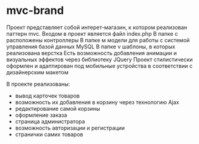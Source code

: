 # mvc-brand

Проект представляет собой интерет-магазин, к котором реализован паттерн mvc.
Входом в проект является файл index.php
В папке с расположены контроллеры
В папке м модели для работы с системой управления базой данных MySQL
В папке v шаблоны, в которых реализована верстка
Есть возможность добавления анимации и визуальных эффектов через библиотеку JQuery
Проект стилистически оформлен и адаптирован под мобильные устройства в соответствии с дизайнерским макетом


В проекте реализованы:
* вывод карточек товаров
* возможность их добавления в корзину через технологию Ajax
* редактирование самой корзины
* оформление заказа
* страница администратора
* возможность авторизации и регистрации
* странички самих товаров


